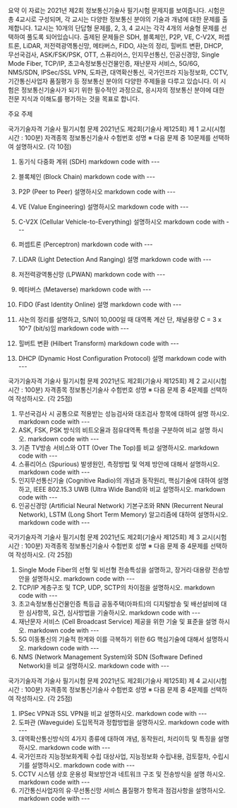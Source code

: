 요약
이 자료는 2021년 제2회 정보통신기술사 필기시험 문제지를 보여줍니다. 시험은 총 4교시로 구성되며, 각 교시는 다양한 정보통신 분야의 기술과 개념에 대한 문제를 출제합니다. 1교시는 10개의 단답형 문제를, 2, 3, 4 교시는 각각 4개의 서술형 문제를 선택하여 풀도록 되어있습니다. 출제된 문제들은 SDH, 블록체인, P2P, VE, C-V2X, 퍼셉트론, LiDAR, 저전력광역통신망, 메타버스, FIDO, 샤논의 정리, 힐버트 변환, DHCP, 무선국검사, ASK/FSK/PSK, OTT, 스퓨리어스, 인지무선통신, 인공신경망, Single Mode Fiber, TCP/IP, 초고속정보통신건물인증, 재난문자 서비스, 5G/6G, NMS/SDN, IPSec/SSL VPN, 도파관, 대역확산통신, 국가인프라 지능정보화, CCTV, 기간통신사업자 품질평가 등 정보통신 분야의 다양한 주제들을 다루고 있습니다. 이 시험은 정보통신기술사가 되기 위한 필수적인 과정으로, 응시자의 정보통신 분야에 대한 전문 지식과 이해도를 평가하는 것을 목표로 합니다.

주요 주제










국가기술자격 기술사 필기시험 문제
2021년도 제2회(기술사 제125회) 제 1 교시(시험시간 : 100분)
자격종목 정보통신기술사 수험번호 성명
※ 다음 문제 중 10문제를 선택하여 설명하시오. (각 10점)
1. 동기식 다중화 계위 (SDH)   markdown code with ---
2. 블록체인 (Block Chain)   markdown code with ---
3. P2P (Peer to Peer)   설명하시오    markdown code with ---
4. VE (Value Engineering) 설명하시오    markdown code with ---
5. C-V2X (Cellular Vehicle-to-Everything)  설명하시오      markdown code with ---
6. 퍼셉트론 (Perceptron)   markdown code with ---
7. LiDAR (Light Detection And Ranging)  설명     markdown code with ---
8. 저전력광역통신망 (LPWAN)   markdown code with ---
9. 메타버스 (Metaverse)   markdown code with ---
10. FIDO (Fast Identity Online)  설명     markdown code with ---
11. 샤논의 정리를 설명하고, S/N이 10,000일 때 대역폭 계산
    단, 채널용량 C = 3 x 10^7 (bit/s)임
    markdown code with ---

1.  힐버트 변환 (Hilbert Transform)   markdown code with ---
2.  DHCP (Dynamic Host Configuration Protocol)  설명     markdown code with ---

국가기술자격 기술사 필기시험 문제
2021년도 제2회(기술사 제125회) 제 2 교시(시험시간 : 100분)
자격종목 정보통신기술사 수험번호 성명
※ 다음 문제 중 4문제를 선택하여 작성하시오. (각 25점)
1. 무선국검사 시 공통으로 적용받는 성능검사와 대조검사 항목에 대하여 설명
하시오.   markdown code with ---
1. ASK, FSK, PSK 방식의 비트오율과 점유대역폭 특성을 구분하여 비교 설명
하시오.   markdown code with ---
1. 기존 TV방송 서비스와 OTT (Over The Top)를 비교 설명하시오.   markdown code with ---
2. 스퓨리어스 (Spurious) 발생원인, 측정방법 및 억제 방안에 대해서 설명하시오.   markdown code with ---
3. 인지무선통신기술 (Cognitive Radio)의 개념과 동작원리, 핵심기술에 대하여
설명하고, IEEE 802.15.3 UWB (Ultra Wide Band)와 비교 설명하시오.   markdown code with ---
1. 인공신경망 (Artificial Neural Network) 기본구조와 RNN (Recurrent Neural
Network), LSTM (Long Short Term Memory) 알고리즘에 대하여 설명하시오.   markdown code with ---


국가기술자격 기술사 필기시험 문제
2021년도 제2회(기술사 제125회) 제 3 교시(시험시간 : 100분)
자격종목 정보통신기술사 수험번호 성명
※ 다음 문제 중 4문제를 선택하여 작성하시오. (각 25점)
1. Single Mode Fiber의 선형 및 비선형 전송특성을 설명하고, 장거리·대용량
전송방안을 설명하시오.   markdown code with ---
1. TCP/IP 계층구조 및 TCP, UDP, SCTP의 차이점을 설명하시오.   markdown code with ---
2. 초고속정보통신건물인증 특등급 공동주택(아파트)의 디지털방송 및 배선설비에
대한 심사항목, 요건, 심사방법을 기술하시오.   markdown code with ---
1. 재난문자 서비스 (Cell Broadcast Service) 제공을 위한 기술 및 표준을 설명
하시오.   markdown code with ---
1. 5G 이동통신의 기술적 한계와 이를 극복하기 위한 6G 핵심기술에 대해서
설명하시오.   markdown code with ---
1. NMS (Network Management System)와 SDN (Software Defined Network)을 비교
설명하시오.   markdown code with ---


국가기술자격 기술사 필기시험 문제
2021년도 제2회(기술사 제125회) 제 4 교시(시험시간 : 100분)
자격종목 정보통신기술사 수험번호 성명
※ 다음 문제 중 4문제를 선택하여 작성하시오. (각 25점)
1. IPSec VPN과 SSL VPN을 비교 설명하시오.   markdown code with ---
2. 도파관 (Waveguide) 도입목적과 정합방법을 설명하시오.   markdown code with ---
3. 대역확산통신방식의 4가지 종류에 대하여 개념, 동작원리, 처리이득 및 특징을
설명하시오.   markdown code with ---
1. 국가인프라 지능정보화계획 수립 대상사업, 지능정보화 수립내용, 검토절차,
수립시기를 설명하시오.   markdown code with ---
1. CCTV 시스템 상호 운용성 확보방안과 네트워크 구조 및 전송방식을 설명
하시오.   markdown code with ---
1. 기간통신사업자의 유·무선통신망 서비스 품질평가 항목과 점검사항을
설명하시오.   markdown code with ---